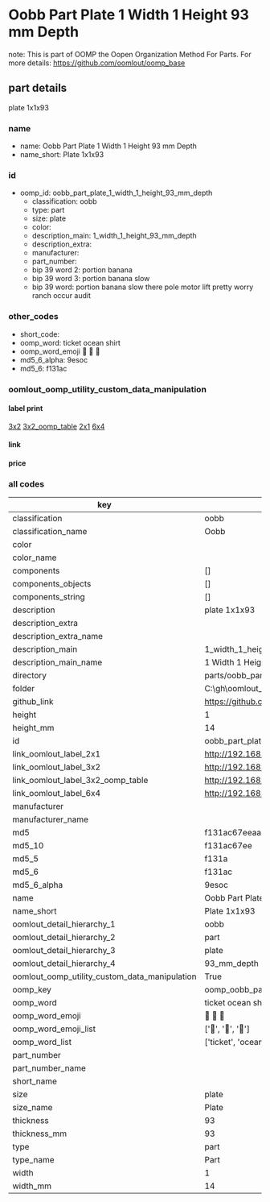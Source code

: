 # Oobb Part Plate 1 Width 1 Height 93 mm Depth  

note: This is part of OOMP the Oopen Organization Method For Parts. For more details: https://github.com/oomlout/oomp_base

##  part details
  



plate 1x1x93



### name
* name: Oobb Part Plate 1 Width 1 Height 93 mm Depth
* name_short: Plate 1x1x93 
### id
* oomp_id: oobb_part_plate_1_width_1_height_93_mm_depth
  * classification: oobb
  * type: part
  * size: plate
  * color: 
  * description_main: 1_width_1_height_93_mm_depth
  * description_extra: 
  * manufacturer: 
  * part_number: 
  * bip 39 word 2: portion banana
  * bip 39 word 3: portion banana slow
  * bip 39 word: portion banana slow there pole motor lift pretty worry ranch occur audit

### other_codes
* short_code: 
* oomp_word: ticket ocean shirt
* oomp_word_emoji :ticket: :ocean: :shirt:
* md5_6_alpha: 9esoc
* md5_6: f131ac






### oomlout_oomp_utility_custom_data_manipulation
#### label print
[3x2](http://192.168.1.245:1112/?label=oomp%209esoc)
[3x2_oomp_table](http://192.168.1.108:1112/?label=oomp%209esoc)
[2x1](http://192.168.1.242:1112/?label=oomp%209esoc)
[6x4](http://192.168.1.55:1112/?label=oomp%209esoc)    

#### link

                              

#### price







### all codes 
| key | value |  
| --- | --- |  
| classification | oobb |  
| classification_name | Oobb |  
| color |  |  
| color_name |  |  
| components | [] |  
| components_objects | [] |  
| components_string | [] |  
| description | plate 1x1x93 |  
| description_extra |  |  
| description_extra_name |  |  
| description_main | 1_width_1_height_93_mm_depth |  
| description_main_name | 1 Width 1 Height 93 mm Depth |  
| directory | parts/oobb_part_plate_1_width_1_height_93_mm_depth |  
| folder | C:\gh\oomlout_oobb_version_4_generated_parts\things\oobb_part_plate_1_width_1_height_93_mm_depth |  
| github_link | https://github.com/oomlout/oomlout_oomp_part_src/tree/main/parts/oobb_part_plate_1_width_1_height_93_mm_depth |  
| height | 1 |  
| height_mm | 14 |  
| id | oobb_part_plate_1_width_1_height_93_mm_depth |  
| link_oomlout_label_2x1 | http://192.168.1.242:1112/?label=oomp%209esoc |  
| link_oomlout_label_3x2 | http://192.168.1.245:1112/?label=oomp%209esoc |  
| link_oomlout_label_3x2_oomp_table | http://192.168.1.108:1112/?label=oomp%209esoc |  
| link_oomlout_label_6x4 | http://192.168.1.55:1112/?label=oomp%209esoc |  
| manufacturer |  |  
| manufacturer_name |  |  
| md5 | f131ac67eeaa302e41d3ce0798448d42 |  
| md5_10 | f131ac67ee |  
| md5_5 | f131a |  
| md5_6 | f131ac |  
| md5_6_alpha | 9esoc |  
| name | Oobb Part Plate 1 Width 1 Height 93 mm Depth |  
| name_short | Plate 1x1x93  |  
| oomlout_detail_hierarchy_1 | oobb |  
| oomlout_detail_hierarchy_2 | part |  
| oomlout_detail_hierarchy_3 | plate |  
| oomlout_detail_hierarchy_4 | 93_mm_depth |  
| oomlout_oomp_utility_custom_data_manipulation | True |  
| oomp_key | oomp_oobb_part_plate_1_width_1_height_93_mm_depth |  
| oomp_word | ticket ocean shirt |  
| oomp_word_emoji | :ticket: :ocean: :shirt: |  
| oomp_word_emoji_list | [':ticket:', ':ocean:', ':shirt:'] |  
| oomp_word_list | ['ticket', 'ocean', 'shirt'] |  
| part_number |  |  
| part_number_name |  |  
| short_name |  |  
| size | plate |  
| size_name | Plate |  
| thickness | 93 |  
| thickness_mm | 93 |  
| type | part |  
| type_name | Part |  
| width | 1 |  
| width_mm | 14 |  
